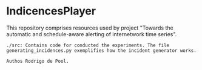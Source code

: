 # IndicencesPlayer

This repository comprises resources used by project "Towards the automatic and schedule-aware alerting of internetwork time series".

    ./src: Contains code for conducted the experiments. The file generating_incidences.py exemplifies how the incident generator works.
    
    Authos Rodrigo de Pool.

